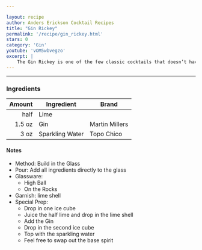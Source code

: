 ```yaml
---

layout: recipe
author: Anders Erickson Cocktail Recipes
title: "Gin Rickey"
permalink: '/recipe/gin_rickey.html'
stars: 0
category: 'Gin'
youtube: 'vOM5wbvegzo'
excerpt: |
	The Gin Rickey is one of the few classic cocktails that doesn’t have an origin muddled by history or shrouded in rumors and innuendo. The invention of this refreshing highball is refreshingly clear: It was named after Joe Rickey, a Democratic lobbyist living in Washington, D.C., during the late 19th century.
---
```


---

### Ingredients

| Amount  | Ingredient     | Brand          |
| -----: | --------------- | -------------- |
|   half | Lime            |
| 1.5 oz | Gin             | Martin Millers |
|   3 oz | Sparkling Water | Topo Chico     |

#### Notes

- Method: Build in the Glass
- Pour: Add all ingredients directly to the glass
- Glassware: 
	- High Ball
	- On the Rocks
- Garnish: lime shell
- Special Prep: 
	- Drop in one ice cube
	- Juice the half lime and drop in the lime shell
	- Add the Gin
	- Drop in the second ice cube
	- Top with the sparkling water
	- Feel free to swap out the base spirit